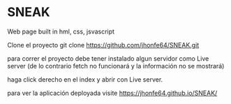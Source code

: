 # SNEAK
Web page built in hml, css, jsvascript

Clone el proyecto git clone https://github.com/jhonfe64/SNEAK.git

para correr el proyecto debe tener instalado algun servidor como Live server (de lo contrario fetch no funcionará y la información no se mostrará)

haga click derecho en el index y abrir con Live server.

para ver la aplicación deployada visite https://jhonfe64.github.io/SNEAK/
